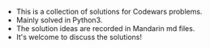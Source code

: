 * This is a collection of solutions for Codewars problems.  
* Mainly solved in Python3. 
* The solution ideas are recorded in Mandarin md files. 
* It's welcome to discuss the solutions!
